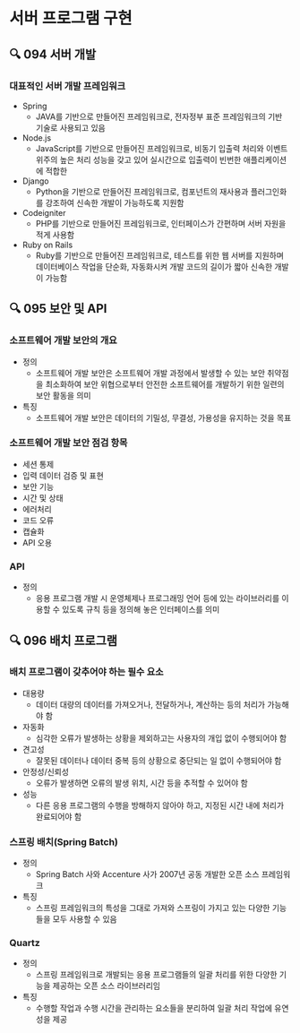 # 서버 프로그램 구현
## :mag: 094 서버 개발
### 대표적인 서버 개발 프레임워크
- Spring
  - JAVA를 기반으로 만들어진 프레임워크로, 전자정부 표준 프레임워크의 기반 기술로 사용되고 있음
- Node.js
  - JavaScript를 기반으로 만들어진 프레임워크로, 비동기 입출력 처리와 이벤트위주의 높은 처리 성능을 갖고 있어 실시간으로 입출력이 빈번한 애플리케이션에 적합한
- Django
  - Python을 기반으로 만들어진 프레임워크로, 컴포넌트의 재사용과 플러그인화를 강조하여 신속한 개발이 가능하도록 지원함
- Codeigniter
  - PHP를 기반으로 만들어진 프레임워크로, 인터페이스가 간편하며 서버 자원을 적게 사용함
- Ruby on Rails
  - Ruby를 기반으로 만들어진 프레임워크로, 테스트를 위한 웹 서버를 지원하며 데이터베이스 작업을 단순화, 자동화시켜 개발 코드의 길이가 짧아 신속한 개발이 가능함





## :mag: 095 보안 및 API
### 소프트웨어 개발 보안의 개요
- 정의
  - 소프트웨어 개발 보안은 소프트웨어 개발 과정에서 발생할 수 있는 보안 취약점을 최소화하여 보안 위협으로부터 안전한 소프트웨어를 개발하기 위한 일련의 보안 활동을 의미
- 특징
  - 소프트웨어 개발 보안은 데이터의 기밀성, 무결성, 가용성을 유지하는 것을 목표

### 소프트웨어 개발 보안 점검 항목
- 세션 통제
- 입력 데이터 검증 및 표현
- 보안 기능
- 시간 및 상태
- 에러처리
- 코드 오류
- 캡슐화
- API 오용

### API
- 정의
  - 응용 프로그램 개발 시 운영체제나 프로그래밍 언어 등에 있는 라이브러리를 이용할 수 있도록 규칙 등을 정의해 놓은 인터페이스를 의미





## :mag: 096 배치 프로그램
### 배치 프로그램이 갖추어야 하는 필수 요소
- 대용량
  - 데이터 대량의 데이터를 가져오거나, 전달하거나, 계산하는 등의 처리가 가능해야 함
- 자동화
  - 심각한 오류가 발생하는 상황을 제외하고는 사용자의 개입 없이 수행되어야 함
- 견고성
  - 잘못된 데이터나 데이터 중복 등의 상황으로 중단되는 일 없이 수행되어야 함
- 안정성/신뢰성
  - 오류가 발생하면 오류의 발생 위치, 시간 등을 추적할 수 있어야 함
- 성능
  - 다른 응용 프로그램의 수행을 방해하지 않아야 하고, 지정된 시간 내에 처리가 완료되어야 함

### 스프링 배치(Spring Batch)
- 정의
  - Spring Batch 사와 Accenture 사가 2007년 공동 개발한 오픈 소스 프레임워크
- 특징
  - 스프링 프레임워크의 특성을 그대로 가져와 스프링이 가지고 있는 다양한 기능들을 모두 사용할 수 있음

### Quartz
- 정의
  - 스프링 프레임워크로 개발되는 응용 프로그램들의 일괄 처리를 위한 다양한 기능을 제공하는 오픈 소스 라이브러리임
- 특징
  - 수행할 작업과 수행 시간을 관리하는 요소들을 분리하여 일괄 처리 작업에 유연성을 제공